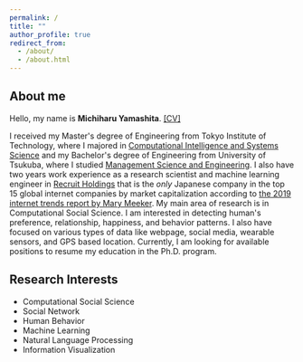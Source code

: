 ```yaml
---
permalink: /
title: ""
author_profile: true
redirect_from: 
  - /about/
  - /about.html
---
```


## About me

Hello, my name is __Michiharu Yamashita__. [\[CV\]](https://mickeymst.github.io/files/CV_MichiharuYamashita.pdf)

I received my Master's degree of Engineering from Tokyo Institute of Technology, where I majored in [Computational Intelligence and Systems Science](http://www.igs.titech.ac.jp/english/departments/dis.html) and my Bachelor's degree of Engineering from University of Tsukuba, where I studied [Management Science and Engineering](https://www.sk.tsukuba.ac.jp/College/english/major/management.html). I also have two years work experience as a research scientist and machine learning engineer in [Recruit Holdings](https://recruit-holdings.com/) that is the *only* Japanese company in the top 15 global internet companies by market capitalization according to [the 2019 internet trends report by Mary Meeker](https://techcrunch.com/2019/06/11/internet-trends-report-2019/?fbclid=IwAR0szWSP8bxDy1pu3lwQxJz5aGJOeDg8aId1kSqTWg6WcFGe0RJPSlNBu6M). My main area of research is in Computational Social Science. I am interested in detecting human's preference, relationship, happiness, and behavior patterns. I also have focused on various types of data like webpage, social media, wearable sensors, and GPS based location. Currently, I am looking for available positions to resume my education in the Ph.D. program.


## Research Interests
- Computational Social Science
- Social Network
- Human Behavior
- Machine Learning
- Natural Language Processing
- Information Visualization

